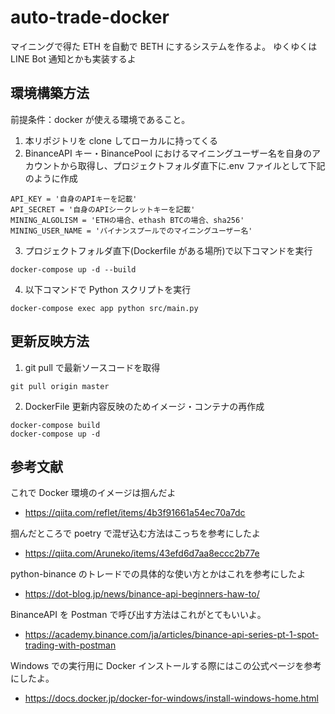 # auto-trade-docker

マイニングで得た ETH を自動で BETH にするシステムを作るよ。
ゆくゆくは LINE Bot 通知とかも実装するよ

## 環境構築方法

前提条件：docker が使える環境であること。

1. 本リポジトリを clone してローカルに持ってくる
2. BinanceAPI キー・BinancePool におけるマイニングユーザー名を自身のアカウントから取得し、プロジェクトフォルダ直下に.env ファイルとして下記のように作成

```
API_KEY = '自身のAPIキーを記載'
API_SECRET = '自身のAPIシークレットキーを記載'
MINING_ALGOLISM = 'ETHの場合、ethash BTCの場合、sha256'
MINING_USER_NAME = 'バイナンスプールでのマイニングユーザー名'
```

3. プロジェクトフォルダ直下(Dockerfile がある場所)で以下コマンドを実行

```
docker-compose up -d --build
```

4. 以下コマンドで Python スクリプトを実行

```
docker-compose exec app python src/main.py
```

## 更新反映方法

1. git pull で最新ソースコードを取得

```
git pull origin master
```

2. DockerFile 更新内容反映のためイメージ・コンテナの再作成

```
docker-compose build
docker-compose up -d
```

## 参考文献

これで Docker 環境のイメージは掴んだよ

- https://qiita.com/reflet/items/4b3f91661a54ec70a7dc

掴んだところで poetry で混ぜ込む方法はこっちを参考にしたよ

- https://qiita.com/Aruneko/items/43efd6d7aa8eccc2b77e

python-binance のトレードでの具体的な使い方とかはこれを参考にしたよ

- https://dot-blog.jp/news/binance-api-beginners-haw-to/

BinanceAPI を Postman で呼び出す方法はこれがとてもいいよ。

- https://academy.binance.com/ja/articles/binance-api-series-pt-1-spot-trading-with-postman

Windows での実行用に Docker インストールする際にはこの公式ページを参考にしたよ。

- https://docs.docker.jp/docker-for-windows/install-windows-home.html
